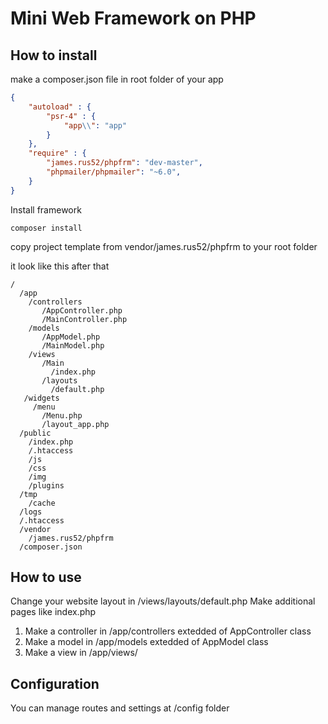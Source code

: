 # Mini Web Framework on PHP

## How to install
make a composer.json file in root folder of your app
```json
{
    "autoload" : {
        "psr-4" : {
            "app\\": "app"
        }
    },
    "require" : {
        "james.rus52/phpfrm": "dev-master",
        "phpmailer/phpmailer": "~6.0",
    }
}
```
Install framework
```
composer install
```

copy project template from vendor/james.rus52/phpfrm to your root folder

it look like this after that


```
/
  /app
    /controllers
       /AppController.php
       /MainController.php
    /models
       /AppModel.php
       /MainModel.php
    /views
       /Main
         /index.php
       /layouts
         /default.php
   /widgets
     /menu
       /Menu.php
       /layout_app.php
  /public
    /index.php
    /.htaccess
    /js
    /css
    /img
    /plugins
  /tmp
    /cache
  /logs
  /.htaccess
  /vendor
    /james.rus52/phpfrm
  /composer.json
```

## How to use
Change your website layout in /views/layouts/default.php
Make additional pages like index.php
 1. Make a controller in /app/controllers extedded of AppController class
 2. Make a model in /app/models extedded of AppModel class
 3. Make a view in /app/views/<ControllerName>
    
## Configuration
You can manage routes and settings at /config folder
